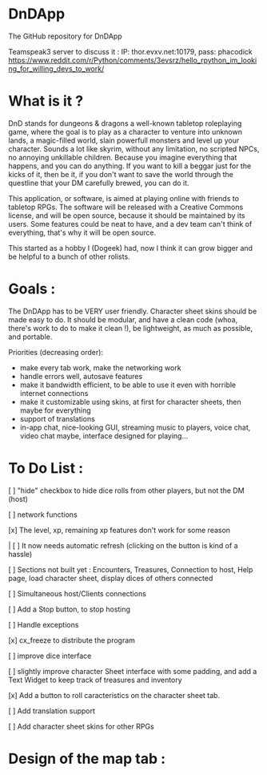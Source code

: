 # DnDApp
The GitHub repository for DnDApp 

Teamspeak3 server to discuss it : IP: thor.evxv.net:10179, pass: phacodick
https://www.reddit.com/r/Python/comments/3evsrz/hello_rpython_im_looking_for_willing_devs_to_work/
# What is it ?

DnD stands for dungeons & dragons a well-known tabletop roleplaying game, where the goal is to play as a character to venture into unknown lands, a magic-filled world, slain powerfull monsters and level up your character. Sounds a lot like skyrim, without any limitation, no scripted NPCs, no annoying unkillable children. Because you imagine everything that happens, and you can do anything. If you want to kill a beggar just for the kicks of it, then be it, if you don't want to save the world through the questline that your DM carefully brewed, you can do it.


This application, or software, is aimed at playing online with friends to tabletop RPGs.  The software will be released with a Creative Commons license, and will be open source, because it should be maintained by its users. Some features could be neat to have, and a dev team can't think of everything, that's why it will be open source.

This started as a hobby I (Dogeek) had, now I think it can grow bigger and be helpful to a bunch of other rolists.

# Goals :

The DnDApp has to be VERY user friendly. Character sheet skins should be made easy to do. It should be modular, and have a clean code (whoa, there's work to do to make it clean !), be lightweight, as much as possible, and portable.

Priorities (decreasing order):

- make every tab work, make the networking work
- handle errors well, autosave features
- make it bandwidth efficient, to be able to use it even with horrible internet connections
- make it customizable using skins, at first for character sheets, then maybe for everything
- support of translations
- in-app chat, nice-looking GUI, streaming music to players, voice chat, video chat maybe, interface designed for playing...


# To Do List :

[ ] "hide" checkbox to hide dice rolls from other players, but not the DM (host)

[ ] network functions

[x] The level, xp, remaining xp features don't work for some reason

 | [ ] It now needs automatic refresh (clicking on the button is kind of a hassle)
 
[ ] Sections not built yet : Encounters, Treasures, Connection to host, Help page, load character sheet, display dices of others connected

[ ] Simultaneous host/Clients connections

[ ] Add a Stop button, to stop hosting

[ ] Handle exceptions

[x] cx_freeze to distribute the program

[ ] improve dice interface

[ ] slightly improve character Sheet interface with some padding, and add a Text Widget to keep track of treasures and inventory

[x] Add a button to roll caracteristics on the character sheet tab.

[ ] Add translation support

[ ] Add character sheet skins for other RPGs

# Design of the map tab :

